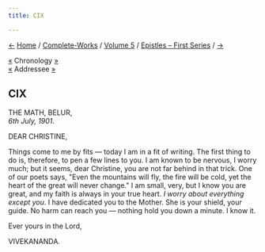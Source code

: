 ```yaml
---
title: CIX

---
```

<div>

[←](108_mary.htm) [Home](../../../index.htm) /
[Complete-Works](../../complete_works.htm) / [Volume
5](../volume_5_contents.htm) / [Epistles – First
Series](epistles_first_series_contents.htm) / [→](110_mary.htm)

  

[«](108_mary.htm) Chronology
[»](../../volume_9/letters_fifth_series/201_sister_christine.htm)  
[«](../../volume_9/letters_fifth_series/200_christina.htm) Addressee
[»](../../volume_9/letters_fifth_series/201_sister_christine.htm)

## CIX

THE MATH, BELUR,  
*6th July, 1901*.

DEAR CHRISTINE,

Things come to me by fits — today I am in a fit of writing. The first
thing to do is, therefore, to pen a few lines to you. I am known to be
nervous, I worry much; but it seems, dear Christine, you are not far
behind in that trick. One of our poets says, "Even the mountains will
fly, the fire will be cold, yet the heart of the great will never
change." I am small, very, but I know you are great, and my faith is
always in your true heart. *I worry about everything except you*. I have
dedicated you to the Mother. She is your shield, your guide. No harm can
reach you — nothing hold you down a minute. I know it.

Ever yours in the Lord,

VIVEKANANDA.

</div>
